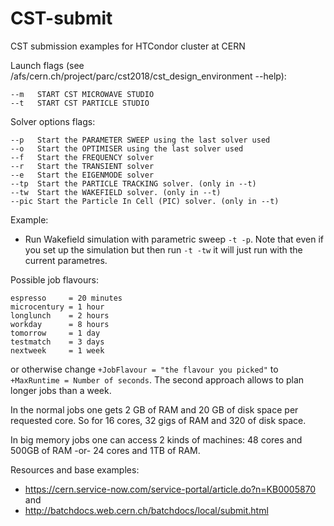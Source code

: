 # CST-submit
CST submission examples for HTCondor cluster at CERN

Launch flags (see /afs/cern.ch/project/parc/cst2018/cst_design_environment --help):

```
--m   START CST MICROWAVE STUDIO
--t   START CST PARTICLE STUDIO
```

Solver options flags:
```
--p   Start the PARAMETER SWEEP using the last solver used
--o   Start the OPTIMISER using the last solver used
--f   Start the FREQUENCY solver
--r   Start the TRANSIENT solver
--e   Start the EIGENMODE solver
--tp  Start the PARTICLE TRACKING solver. (only in --t)
--tw  Start the WAKEFIELD solver. (only in --t)
--pic Start the Particle In Cell (PIC) solver. (only in --t)
```

Example:
- Run Wakefield simulation with parametric sweep `-t -p`. Note that even if you set up the simulation but then run `-t -tw` it will just run with the current parametres.


Possible job flavours:
```
espresso     = 20 minutes
microcentury = 1 hour
longlunch    = 2 hours
workday      = 8 hours
tomorrow     = 1 day
testmatch    = 3 days
nextweek     = 1 week
```

or otherwise change `+JobFlavour = "the flavour you picked"` to `+MaxRuntime = Number of seconds`. The second approach allows to plan longer jobs than a week.

In the normal jobs one gets 2 GB of RAM and 20 GB of disk space per requested core. So for 16 cores, 32 gigs of RAM and 320 of disk space.

In big memory jobs one can access 2 kinds of machines: 48 cores and 500GB of RAM -or- 24 cores and 1TB of RAM.




Resources and base examples: 
- https://cern.service-now.com/service-portal/article.do?n=KB0005870 and
- http://batchdocs.web.cern.ch/batchdocs/local/submit.html
